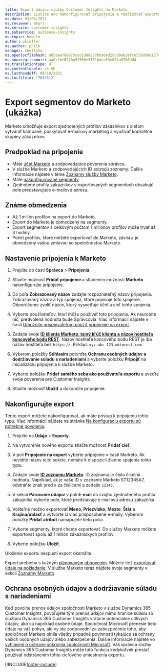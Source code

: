 ```yaml
---
title: Export údajov služby Customer Insights do Marketo
description: Zistite ako nakonfigurovať pripojenie a realizovať exportovanie do Marketo.
ms.date: 03/03/2021
ms.reviewer: mhart
ms.service: customer-insights
ms.subservice: audience-insights
ms.topic: how-to
author: pkieffer
ms.author: philk
manager: shellyha
ms.openlocfilehash: 0d5eaa769973c861d89287bba0ed29509ab2efc653bdd8e177cc49b3560c698e
ms.sourcegitcommit: aa0cfbf6240a9f560e3131bdec63e051a8786dd4
ms.translationtype: HT
ms.contentlocale: sk-SK
ms.lasthandoff: 08/10/2021
ms.locfileid: "7033512"
---
```

# <a name="export-segments-to-marketo-preview"></a>Export segmentov do Marketo (ukážka)

Marketo umožňuje export zjednotených profilov zákazníkov s cieľom vytvárať kampane, poskytovať e-mailový marketing a využívať konkrétne skupiny zákazníkov.

## <a name="prerequisites-for-connection"></a>Predpoklad na pripojenie

-   Máte [účet Marketo](https://login.marketo.com/) a zodpovedajúce poverenia správcu.
-   V službe Marketo a zodpovedajúcich ID existujú zoznamy. Ďalšie informácie nájdete v téme [Zoznamy služby Marketo](https://docs.marketo.com/display/public/DOCS/Understanding+Static+Lists).
-   Máte [nakonfigurované segmenty](segments.md).
-   Zjednotené profily zákazníkov v exportovaných segmentoch obsahujú pole predstavujúce e-mailovú adresu.

## <a name="known-limitations"></a>Známe obmedzenia

- Až 1 milión profilov na export do Marketo.
- Export do Marketo je obmedzený na segmenty.
- Export segmentov s celkovým počtom 1 miliónov profilov môže trvať až 3 hodiny. 
- Počet profilov, ktoré môžete exportovať do Marketo, závisí a je obmedzený vašou zmluvou so spoločnosťou Marketo.

## <a name="set-up-connection-to-marketo"></a>Nastavenie pripojenia k Marketo

1. Prejdite do časti **Správca** > **Pripojenia**.

1. Stlačte možnosť **Pridať pripojenie** a stlačením možnosti **Marketo** nakonfigurujte pripojenie.

1. Do poľa **Zobrazovaný názov** zadajte rozpoznateľný názov pripojenia. Zobrazovaný názov a typ spojenia, ktoré popisuje toto spojenie. Odporúčame zvoliť názov, ktorý vysvetľuje účel a cieľ tohto spojenia.

1. Vyberte používateľov, ktorí môžu používať toto pripojenie. Ak neurobíte nič, predvolená hodnota bude Správcovia. Viac informácií nájdete v časti [Umožnite prispievateľom použiť pripojenie na export](connections.md#allow-contributors-to-use-a-connection-for-exports).

1. Zadajte svoje **[ID klienta Marketo, tajný kľúč klienta a názov hostiteľa koncového bodu REST](https://developers.marketo.com/rest-api/authentication/)**. Názov hostiteľa koncového bodu REST je iba názov hostiteľa bez `https://`. Príklad: `xyz-abc-123.mktorest.com`. 

1. Výberom položky **Súhlasím** potvrďte **Ochranu osobných údajov a dodržiavanie súladu s nariadeniami** a vyberte položku **Pripojiť** na inicializáciu pripojenia k službe Marketo.

1. Vyberte položku **Pridať samého seba ako používateľa exportu** a uveďte svoje poverenia pre Customer Insights.

1. Stlačte možnosť **Uložiť** a dokončite pripojenie.

## <a name="configure-an-export"></a>Nakonfigurujte export

Tento export môžete nakonfigurovať, ak máte prístup k pripojeniu tohto typu. Viac informácií nájdete na stránke [Na konfiguráciu exportu sú potrebné povolenia](export-destinations.md#set-up-a-new-export).

1. Prejdite na **Údaje** > **Exporty**.

1. Na vytvorenie nového exportu stlačte možnosť **Pridať cieľ**.

1. V poli **Pripojenie na export** vyberte pripojenie v časti Marketo. Ak nevidíte názov tejto sekcie, nemáte k dispozícii žiadne spojenia tohto typu.

1. Zadajte svoje **[ID zoznamu Marketo](https://docs.marketo.com/display/public/DOCS/Understanding+Static+Lists)**. ID zoznamu je čisto číselná hodnota. Napríklad, ak je vaše ID v zozname Marketo ST12345A7, odstráňte znak pred a za číslicami a zadajte `12345`. 

1. V sekcii **Párovanie údajov** v poli **E-mail** do svojho zjednoteného profilu zákazníka vyberte pole, ktoré predstavuje e-mailovú adresu zákazníka. 

1. Voliteľné možno exportovať **Meno**, **Priezvisko**, **Mesto**, **Štát** a **Krajina/oblasť** a vytvorte si viac prispôsobené e-maily. Výberom položky **Pridať atribút** namapujete tieto polia.

1. Vyberte segmenty, ktoré chcete exportovať. Do služby Marketo môžete exportovať spolu až 1 milión zákazníckych profilov.

1. Vyberte položku **Uložiť**.

Uloženie exportu nespustí export okamžite.

Export prebieha s každým [plánovaným obnovením](system.md#schedule-tab). Môžete tiež [exportovať údaje na požiadanie](export-destinations.md#run-exports-on-demand). V službe Marketo teraz nájdete svoje segmenty v sekcii [Zoznamy Marketo](https://docs.marketo.com/display/public/DOCS/Understanding+Static+Lists).


## <a name="data-privacy-and-compliance"></a>Ochrana osobných údajov a dodržiavanie súladu s nariadeniami

Keď povolíte prenos údajov spoločnosti Marketo v službe Dynamics 365 Customer Insights, povoľujete tým prenos údajov mimo hranice súladu so službou Dynamics 365 Customer Insights vrátane potenciálne citlivých údajov, ako sú napríklad osobné údaje. Spoločnosť Microsoft prenesie tieto údaje na váš pokyn, ale vy ste zodpovední za zabezpečenie toho, aby spoločnosť Marketo plnila všetky prípadné povinnosti týkajúce sa ochrany vašich osobných údajov alebo zabezpečenia. Ďalšie informácie nájdete vo [vyhlásení o ochrane súkromia spoločnosti Microsoft](https://go.microsoft.com/fwlink/?linkid=396732).
Váš správca služby Dynamics 365 Customer Insights môže túto funkciu kedykoľvek prestať používať odstránením tohto cieľového umiestnenia exportu.


[!INCLUDE[footer-include](../includes/footer-banner.md)]
